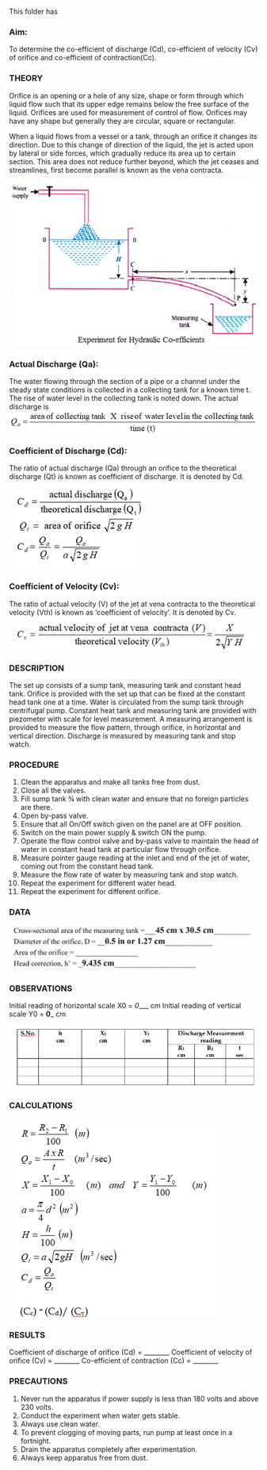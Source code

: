 This folder has 

### Aim: 
To determine the co-efficient of discharge (Cd), co-efficient of velocity (Cv) of orifice and co-efficient of contraction(Cc).

### THEORY

Orifice is an opening or a hole of any size, shape or form through which liquid flow such that its upper edge remains below the free surface of the liquid. Orifices are used for measurement of control of flow. Orifices may have any shape but generally they are circular, square or rectangular.

When a liquid flows from a vessel or a tank, through an orifice it changes its direction. Due to this change of direction of the liquid, the jet is acted upon by lateral or side forces, which gradually reduce its area up to certain section. This area does not reduce further beyond, which the jet ceases and streamlines, first become parallel is known as the vena contracta.

<img src="images/test3.jpg"/>

### Actual Discharge (Qa): 
The water flowing through the section of a pipe or a channel under the steady state conditions is collected in a collecting tank for a known time t. The rise of water level in the collecting tank is noted down. The actual discharge is
<br>
<img src="images/test.png"/>

### Coefficient of Discharge (Cd): 
The ratio of actual discharge (Qa) through an orifice to the theoretical discharge (Qt) is known as coefficient of discharge. It is denoted by Cd.

<img src="images/test2.png"/>

### Coefficient of Velocity (Cv): 
The ratio of actual velocity (V) of the jet at vena contracta to the theoretical velocity (Vth) is known as ‘coefficient of velocity’. It is denoted by Cv.

<img src="images/test6.png"/>

### DESCRIPTION

The set up consists of a sump tank, measuring tank and constant head tank. Orifice is provided with the set up that can be fixed at the constant head tank one at a time. Water is circulated from the sump tank through centrifugal pump. Constant heat tank and measuring tank are provided with piezometer with scale for level measurement. A measuring arrangement is provided to measure the flow pattern, through orifice, in horizontal and vertical direction. Discharge is measured by measuring tank and stop watch.

### PROCEDURE

1.	Clean the apparatus and make all tanks free from dust.
2.	Close all the valves.
3.	Fill sump tank ¾ with clean water and ensure that no foreign particles are there. 
4.	Open by-pass valve.
5.	Ensure that all On/Off switch given on the panel are at OFF position.
6.	Switch on the main power supply & switch ON the pump.
7.	Operate the flow control valve and by-pass valve to maintain the head of water in constant head tank at particular flow through orifice.
8.	Measure pointer gauge reading at the inlet and end of the jet of water, coming out from the constant head tank.
9.	Measure the flow rate of water by measuring tank and stop watch.
10.	Repeat the experiment for different water head.
11.	Repeat the experiment for different orifice.

### DATA

<img src="images/test7.png"/>

### OBSERVATIONS

Initial reading of horizontal scale X0 = _0____ cm
Initial reading of vertical scale Y0 = __0___ cm

<img src="images/table.png" />

### CALCULATIONS

<img src="images/cal.png"/>

### RESULTS

Coefficient of discharge of orifice (Cd) = ________
Coefficient of velocity of orifice (Cv) = ________
Co-efficient of contraction (Cc) = ________

### PRECAUTIONS

1.	Never run the apparatus if power supply is less than 180 volts and above 230 volts.
2.	Conduct the experiment when water gets stable.
3.	Always use clean water.
4.	To prevent clogging of moving parts, run pump at least once in a fortnight.
5.	Drain the apparatus completely after experimentation.
6.	Always keep apparatus free from dust.
